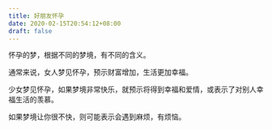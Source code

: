 ```yaml
---
title: 好朋友怀孕
date: 2020-02-15T20:54:12+08:00
draft: false
---
```


怀孕的梦，根据不同的梦境，有不同的含义。

通常来说，女人梦见怀孕，预示财富增加，生活更加幸福。

少女梦见怀孕，如果梦境非常快乐，就预示将得到幸福和爱情，或表示了对别人幸福生活的羡慕。

如果梦境让你很不快，则可能表示会遇到麻烦，有烦恼。

